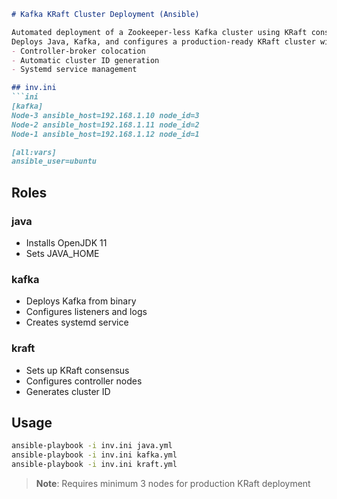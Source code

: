 
```markdown
# Kafka KRaft Cluster Deployment (Ansible)

Automated deployment of a Zookeeper-less Kafka cluster using KRaft consensus mode.  
Deploys Java, Kafka, and configures a production-ready KRaft cluster with:  
- Controller-broker colocation  
- Automatic cluster ID generation  
- Systemd service management  

## inv.ini
```ini
[kafka]
Node-3 ansible_host=192.168.1.10 node_id=3
Node-2 ansible_host=192.168.1.11 node_id=2
Node-1 ansible_host=192.168.1.12 node_id=1

[all:vars]
ansible_user=ubuntu
```

## Roles

### java
- Installs OpenJDK 11
- Sets JAVA_HOME

### kafka 
- Deploys Kafka from binary
- Configures listeners and logs
- Creates systemd service

### kraft
- Sets up KRaft consensus
- Configures controller nodes  
- Generates cluster ID

## Usage
```bash
ansible-playbook -i inv.ini java.yml
ansible-playbook -i inv.ini kafka.yml  
ansible-playbook -i inv.ini kraft.yml
```

> **Note**: Requires minimum 3 nodes for production KRaft deployment
